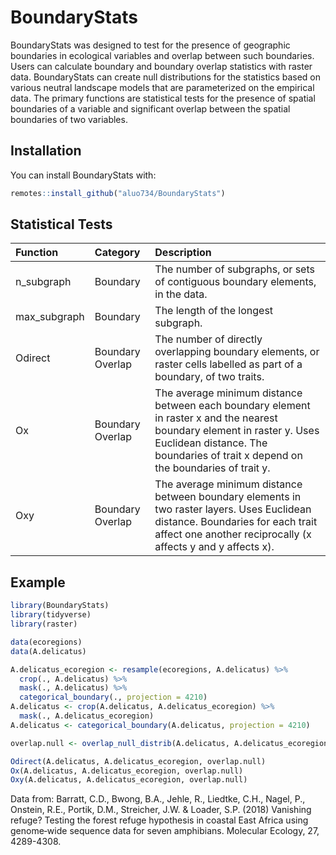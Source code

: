 
# BoundaryStats

BoundaryStats was designed to test for the presence of geographic
boundaries in ecological variables and overlap between such boundaries.
Users can calculate boundary and boundary overlap statistics with raster
data. BoundaryStats can create null distributions for the statistics
based on various neutral landscape models that are parameterized on the
empirical data. The primary functions are statistical tests for the
presence of spatial boundaries of a variable and significant overlap
between the spatial boundaries of two variables.

## Installation

You can install BoundaryStats with:

``` r
remotes::install_github("aluo734/BoundaryStats")
```

## Statistical Tests

<table class="table table-striped table-hover table-condensed" style="margin-left: auto; margin-right: auto;">
<thead>
<tr>
<th style="text-align:left;">
Function
</th>
<th style="text-align:left;">
Category
</th>
<th style="text-align:left;">
Description
</th>
</tr>
</thead>
<tbody>
<tr>
<td style="text-align:left;">
n_subgraph
</td>
<td style="text-align:left;">
Boundary
</td>
<td style="text-align:left;">
The number of subgraphs, or sets of contiguous boundary elements, in the
data.
</td>
</tr>
<tr>
<td style="text-align:left;">
max_subgraph
</td>
<td style="text-align:left;">
Boundary
</td>
<td style="text-align:left;">
The length of the longest subgraph.
</td>
</tr>
<tr>
<td style="text-align:left;">
Odirect
</td>
<td style="text-align:left;">
Boundary Overlap
</td>
<td style="text-align:left;">
The number of directly overlapping boundary elements, or raster cells
labelled as part of a boundary, of two traits.
</td>
</tr>
<tr>
<td style="text-align:left;">
Ox
</td>
<td style="text-align:left;">
Boundary Overlap
</td>
<td style="text-align:left;">
The average minimum distance between each boundary element in raster x
and the nearest boundary element in raster y. Uses Euclidean distance.
The boundaries of trait x depend on the boundaries of trait y.
</td>
</tr>
<tr>
<td style="text-align:left;">
Oxy
</td>
<td style="text-align:left;">
Boundary Overlap
</td>
<td style="text-align:left;">
The average minimum distance between boundary elements in two raster
layers. Uses Euclidean distance. Boundaries for each trait affect one
another reciprocally (x affects y and y affects x).
</td>
</tr>
</tbody>
</table>

## Example

``` r
library(BoundaryStats)
library(tidyverse)
library(raster)

data(ecoregions)
data(A.delicatus)

A.delicatus_ecoregion <- resample(ecoregions, A.delicatus) %>%
  crop(., A.delicatus) %>%
  mask(., A.delicatus) %>%
  categorical_boundary(., projection = 4210)
A.delicatus <- crop(A.delicatus, A.delicatus_ecoregion) %>%
  mask(., A.delicatus_ecoregion)
A.delicatus <- categorical_boundary(A.delicatus, projection = 4210)

overlap.null <- overlap_null_distrib(A.delicatus, A.delicatus_ecoregion, x_cat = T, y_cat = T, n_iterations = 100, projection = 4210, x_model = 'random_cluster', y_model = 'random_cluster')

Odirect(A.delicatus, A.delicatus_ecoregion, overlap.null)
Ox(A.delicatus, A.delicatus_ecoregion, overlap.null)
Oxy(A.delicatus, A.delicatus_ecoregion, overlap.null)
```

Data from: Barratt, C.D., Bwong, B.A., Jehle, R., Liedtke, C.H., Nagel,
P., Onstein, R.E., Portik, D.M., Streicher, J.W. & Loader, S.P. (2018)
Vanishing refuge? Testing the forest refuge hypothesis in coastal East
Africa using genome‐wide sequence data for seven amphibians. Molecular
Ecology, 27, 4289-4308.
